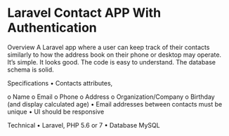 # Laravel Contact APP With Authentication

Overview
A Laravel app where a user can keep track of their contacts similarly to how the address book on their phone or desktop may operate. It’s simple. It looks good. The code is easy to understand. The database schema is solid.

Specifications
•	Contacts attributes,

o	Name
o	Email
o	Phone
o	Address
o	Organization/Company
o	Birthday (and display calculated age)
•	Email addresses between contacts must be unique
•	UI should be responsive


Technical
•	Laravel, PHP 5.6 or 7
•	Database MySQL
